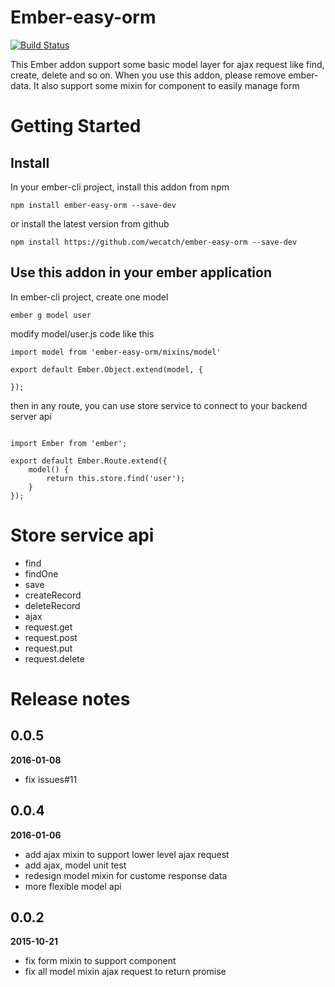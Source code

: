 # Ember-easy-orm

[![Build Status](https://travis-ci.org/wecatch/ember-easy-orm.svg?branch=master)](https://travis-ci.org/wecatch/ember-easy-orm)

This Ember addon support some basic model layer for ajax request like find, create, delete and so on. When you use this addon, please remove ember-data. It also support some mixin for component to easily manage form

# Getting Started

## Install

In your ember-cli project, install this addon from npm 

```
npm install ember-easy-orm --save-dev

```

or install the latest version from github

```
npm install https://github.com/wecatch/ember-easy-orm --save-dev

```

## Use this addon in your ember application

In ember-cli project, create one model

```
ember g model user

```

modify model/user.js code like this


```
import model from 'ember-easy-orm/mixins/model'

export default Ember.Object.extend(model, {
    
});

```

then in any route, you can use store service to connect to your backend server api

```

import Ember from 'ember';

export default Ember.Route.extend({
    model() {
        return this.store.find('user');
    }
});

```

# Store service  api

- find
- findOne
- save
- createRecord
- deleteRecord
- ajax
- request.get
- request.post
- request.put
- request.delete


# Release notes

## 0.0.5

**2016-01-08**

- fix issues#11

## 0.0.4

**2016-01-06**

- add ajax mixin to support lower level ajax request
- add ajax, model unit test
- redesign model mixin for custome response data
- more flexible model api

## 0.0.2

**2015-10-21**

- fix form mixin to support component
- fix all model mixin ajax request to return promise

